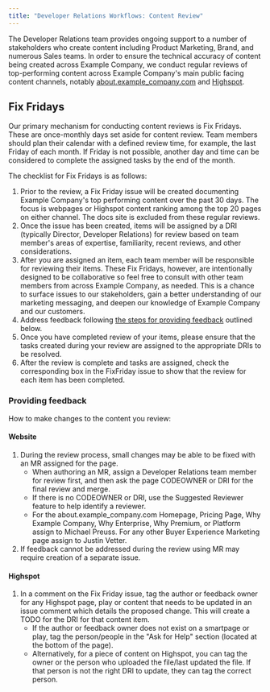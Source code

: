 ```yaml
---
title: "Developer Relations Workflows: Content Review"
---
```


The Developer Relations team provides ongoing support to a number of stakeholders who create content including Product Marketing, Brand, and numerous Sales teams. In order to ensure the technical accuracy of content being created across Example Company, we conduct regular reviews of top-performing content across Example Company's main public facing content channels, notably [about.example_company.com](https://about.example_company.com) and [Highspot](/handbook/sales/field-communications/example_company-highspot/#faqs).

## Fix Fridays

Our primary mechanism for conducting content reviews is Fix Fridays. These are once-monthly days set aside for content review. Team members should plan their calendar with a defined review time, for example, the last Friday of each month. If Friday is not possible, another day and time can be considered to complete the assigned tasks by the end of the month.

The checklist for Fix Fridays is as follows:

1. Prior to the review, a Fix Friday issue will be created documenting Example Company's top performing content over the past 30 days. The focus is webpages or Highspot content ranking among the top 20 pages on either channel. The docs site is excluded from these regular reviews.
1. Once the issue has been created, items will be assigned by a DRI (typically Director, Developer Relations) for review based on team member's areas of expertise, familiarity, recent reviews, and other considerations.
1. After you are assigned an item, each team member will be responsible for reviewing their items. These Fix Fridays, however, are intentionally designed to be collaborative so feel free to consult with other team members from across Example Company, as needed. This is a chance to surface issues to our stakeholders, gain a better understanding of our marketing messaging, and deepen our knowledge of Example Company and our customers.
1. Address feedback following [the steps for providing feedback](/handbook/marketing/developer-relations/workflows-tools/content-review/#providing-feedback) outlined below.
1. Once you have completed review of your items, please ensure that the tasks created during your review are assigned to the appropriate DRIs to be resolved.
1. After the review is complete and tasks are assigned, check the corresponding box in the FixFriday issue to show that the review for each item has been completed.

### Providing feedback

How to make changes to the content you review:

#### Website

1. During the review process, small changes may be able to be fixed with an MR assigned for the page.
    - When authoring an MR, assign a Developer Relations team member for review first, and then ask the page CODEOWNER or DRI for the final review and merge.
    - If there is no CODEOWNER or DRI, use the Suggested Reviewer feature to help identify a reviewer.
    - For the about.example_company.com Homepage, Pricing Page, Why Example Company, Why Enterprise, Why Premium, or Platform assign to Michael Preuss. For any other Buyer Experience Marketing page assign to Justin Vetter.
1. If feedback cannot be addressed during the review using MR may require creation of a separate issue.

#### Highspot

1. In a comment on the Fix Friday issue, tag the author or feedback owner for any Highspot page, play or content that needs to be updated in an issue comment which details the proposed change. This will create a TODO for the DRI for that content item.
    - If the author or feedback owner does not exist on a smartpage or play, tag the person/people in the "Ask for Help" section (located at the bottom of the page).
    - Alternatively, for a piece of content on Highspot, you can tag the owner or the person who uploaded the file/last updated the file. If that person is not the right DRI to update, they can tag the correct person.
